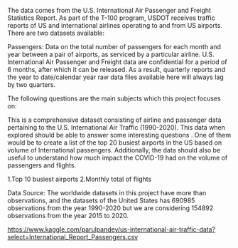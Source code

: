 The data comes from the U.S. International Air Passenger and Freight Statistics Report. As part of the T-100 program, USDOT receives traffic reports of US and international airlines operating to and from US airports. There are two datasets available:

Passengers: Data on the total number of passengers for each month and year between a pair of airports, as serviced by a particular airline. U.S. International Air Passenger and Freight data are confidential for a period of 6 months, after which it can be released. As a result, quarterly reports and the year to date/calendar year raw data files available here will always lag by two quarters.

The following questions are the main subjects which this project focuses on:

This is a comprehensive dataset consisting of airline and passenger data pertaining to the U.S. International Air Traffic (1990-2020). This data when explored should be able to answer some interesting questions . One of them would be to create a list of the top 20 busiest airports in the US based on volume of International passengers. Additionally, the data should also be useful to understand how much impact the COVID-19 had on the volume of passengers and flights.

1.Top 10 busiest airports 2.Monthly total of flights

Data Source: The worldwide datasets in this project have more than observations, and the datasets of the United States has 690985 observations from the year 1990-2020 but we are considering 154892 observations from the year 2015 to 2020.

https://www.kaggle.com/parulpandey/us-international-air-traffic-data?select=International_Report_Passengers.csv
